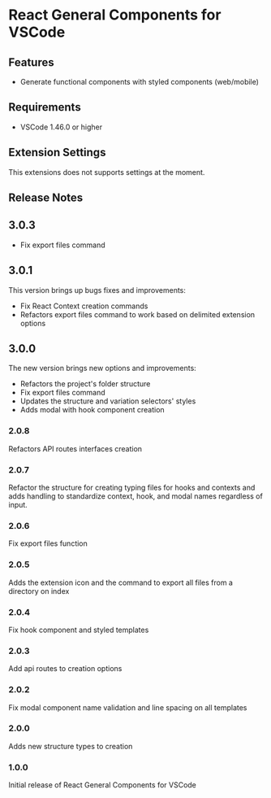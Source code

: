 # React General Components for VSCode

## Features

- Generate functional components with styled components (web/mobile)

## Requirements

- VSCode 1.46.0 or higher

## Extension Settings

This extensions does not supports settings at the moment.

## Release Notes

## 3.0.3

- Fix export files command

## 3.0.1

This version brings up bugs fixes and improvements:

- Fix React Context creation commands
- Refactors export files command to work based on delimited extension options

## 3.0.0

The new version brings new options and improvements:

- Refactors the project's folder structure
- Fix export files command
- Updates the structure and variation selectors' styles
- Adds modal with hook component creation

### 2.0.8

Refactors API routes interfaces creation

### 2.0.7

Refactor the structure for creating typing files for hooks and contexts and adds handling to standardize context, hook, and modal names regardless of input.

### 2.0.6

Fix export files function

### 2.0.5

Adds the extension icon and the command to export all files from a directory on index

### 2.0.4

Fix hook component and styled templates

### 2.0.3

Add api routes to creation options

### 2.0.2

Fix modal component name validation and line spacing on all templates

### 2.0.0

Adds new structure types to creation

### 1.0.0

Initial release of React General Components for VSCode
